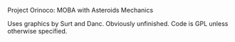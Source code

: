 Project Orinoco: MOBA with Asteroids Mechanics

Uses graphics by Surt and Danc. Obviously unfinished. Code is GPL unless otherwise specified.

